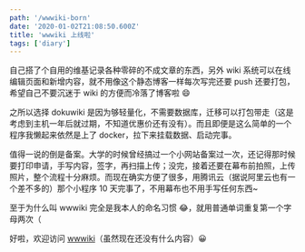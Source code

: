 ```yaml
---
path: '/wwwiki-born'
date: '2020-01-02T21:08:50.600Z'
title: 'wwwiki 上线啦'
tags: ['diary']
---
```


自己搭了个自用的维基记录各种零碎的不成文章的东西，另外 wiki 系统可以在线编辑页面和新增内容，就不用像这个静态博客一样每次写完还要 push 还要打包，希望自己不要沉迷于 wiki 的方便而冷落了博客啦 😄

之所以选择 dokuwiki 是因为够轻量化，不需要数据库，迁移可以打包带走（这是考虑到主机一年后就过期，不知道优惠价还有没有）。而且即便是这么简单的一个程序我懒起来依然是上了 docker，拉下来挂载数据、启动完事。

值得一说的倒是备案。大学的时候曾经搞过一个小网站备案过一次，还记得那时候要打印申请，手写内容，签字，再扫描上传；没完，接着还要在幕布前拍照，上传照片，整个流程十分麻烦。而现在确实方便了很多，用腾讯云（据说阿里云也有一个差不多的）那个小程序 10 天完事了，不用幕布也不用手写任何东西~

至于为什么叫 wwwiki 完全是我本人的命名习惯 😂，就用普通单词重复第一个字母两次（

好啦，欢迎访问 [wwwiki](http://wwwiki.top/doku.php)（虽然现在还没有什么内容）😀
